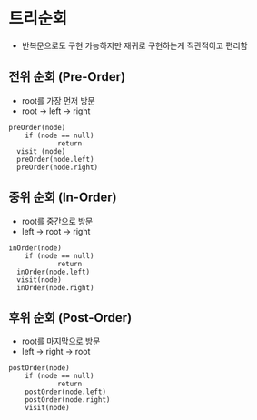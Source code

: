 # 트리순회

- 반복문으로도 구현 가능하지만 재귀로 구현하는게 직관적이고 편리함



## 전위 순회 (Pre-Order)

- root를 가장 먼저 방문
- root -> left -> right

```pseudocode
preOrder(node)
	if (node == null)
			return
  visit (node)
  preOrder(node.left)
  preOrder(node.right)
```



## 중위 순회 (In-Order)

- root를 중간으로 방문
- left -> root -> right

```pseudocode
inOrder(node)
	if (node == null)
			return
  inOrder(node.left)
  visit(node)
  inOrder(node.right)
```





## 후위 순회 (Post-Order)

- root를 마지막으로 방문
- left -> right -> root

```pseudocode
postOrder(node)
	if (node == null)
			return
	postOrder(node.left)
	postOrder(node.right)
	visit(node)
```

